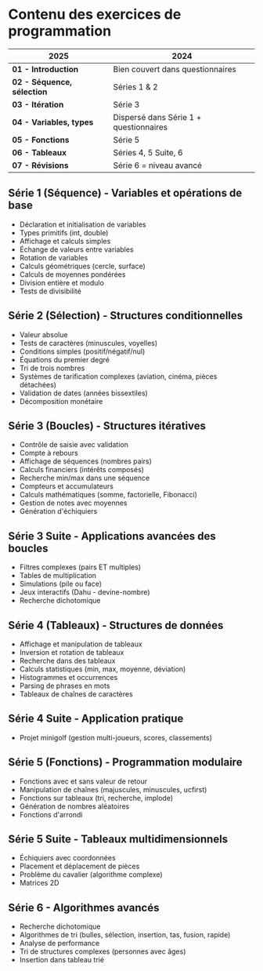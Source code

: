 # Contenu des exercices de programmation

| 2025                         | 2024                                   |
| ---------------------------- | -------------------------------------- |
| **01 - Introduction**        | Bien couvert dans questionnaires       |
| **02 - Séquence, sélection** | Séries 1 & 2                           |
| **03 - Itération**           | Série 3                                |
| **04 - Variables, types**    | Dispersé dans Série 1 + questionnaires |
| **05 - Fonctions**           | Série 5                                |
| **06 - Tableaux**            | Séries 4, 5 Suite, 6                   |
| **07 - Révisions**           | Série 6 = niveau avancé                |

## Série 1 (Séquence) - Variables et opérations de base

- Déclaration et initialisation de variables
- Types primitifs (int, double)
- Affichage et calculs simples
- Échange de valeurs entre variables
- Rotation de variables
- Calculs géométriques (cercle, surface)
- Calculs de moyennes pondérées
- Division entière et modulo
- Tests de divisibilité

## Série 2 (Sélection) - Structures conditionnelles

- Valeur absolue
- Tests de caractères (minuscules, voyelles)
- Conditions simples (positif/négatif/nul)
- Équations du premier degré
- Tri de trois nombres
- Systèmes de tarification complexes (aviation, cinéma, pièces détachées)
- Validation de dates (années bissextiles)
- Décomposition monétaire

## Série 3 (Boucles) - Structures itératives

- Contrôle de saisie avec validation
- Compte à rebours
- Affichage de séquences (nombres pairs)
- Calculs financiers (intérêts composés)
- Recherche min/max dans une séquence
- Compteurs et accumulateurs
- Calculs mathématiques (somme, factorielle, Fibonacci)
- Gestion de notes avec moyennes
- Génération d'échiquiers

## Série 3 Suite - Applications avancées des boucles

- Filtres complexes (pairs ET multiples)
- Tables de multiplication
- Simulations (pile ou face)
- Jeux interactifs (Dahu - devine-nombre)
- Recherche dichotomique

## Série 4 (Tableaux) - Structures de données

- Affichage et manipulation de tableaux
- Inversion et rotation de tableaux
- Recherche dans des tableaux
- Calculs statistiques (min, max, moyenne, déviation)
- Histogrammes et occurrences
- Parsing de phrases en mots
- Tableaux de chaînes de caractères

## Série 4 Suite - Application pratique

- Projet minigolf (gestion multi-joueurs, scores, classements)

## Série 5 (Fonctions) - Programmation modulaire

- Fonctions avec et sans valeur de retour
- Manipulation de chaînes (majuscules, minuscules, ucfirst)
- Fonctions sur tableaux (tri, recherche, implode)
- Génération de nombres aléatoires
- Fonctions d'arrondi

## Série 5 Suite - Tableaux multidimensionnels

- Échiquiers avec coordonnées
- Placement et déplacement de pièces
- Problème du cavalier (algorithme complexe)
- Matrices 2D

## Série 6 - Algorithmes avancés

- Recherche dichotomique
- Algorithmes de tri (bulles, sélection, insertion, tas, fusion, rapide)
- Analyse de performance
- Tri de structures complexes (personnes avec âges)
- Insertion dans tableau trié

